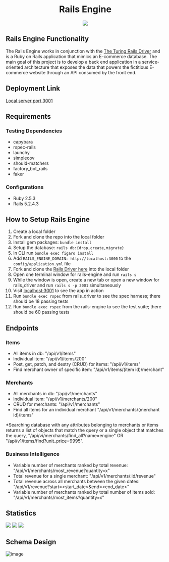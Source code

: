 # <div align="center"> Rails Engine
  
<div align="center"><img src = "https://i.pinimg.com/originals/17/3f/24/173f243d36aa684370a70e87f8b31abf.png"/></div>

## Rails Engine Functionality
The Rails Engine works in conjunction with the [The Turing Rails Driver](https://github.com/turingschool-examples/rails_driver) and is a Ruby on Rails application that mimics an E-commerce database. The main goal of this project is to develop a back end application in a service-oriented architecture that exposes the data that powers the fictitious E-commerce website through an API consumed by the front end.

## Deployment Link

[Local server port 3001](http://localhost:3001//)

## Requirements
 ### Testing Dependencies
  * capybara
  * rspec-rails
  * launchy
  * simplecov
  * should-matchers
  * factory_bot_rails
  * faker
 ### Configurations
  * Ruby 2.5.3
  * Rails 5.2.4.3

## How to Setup Rails Engine

1. Create a local folder
2. Fork and clone the repo into the local folder
3. Install gem packages: `bundle install`
4. Setup the database: `rails db:{drop,create,migrate}`
5. In CLI run `bundle exec figaro install`
6. Add `RAILS_ENGINE_DOMAIN: http://localhost:3000` to the `config/application.yml` file
7. Fork and clone the [Rails Driver here](https://github.com/turingschool-examples/rails_driver) into the local folder
8. Open one terminal window for rails-engine and run `rails s`
9. While the window is open, create a new tab or open a new window for rails_driver and run `rails s -p 3001` simultaneously 
10. Visit [localhost:3001](http://localhost:3001) to see the app in action
11. Run `bundle exec rspec` from rails_driver to see the spec harness; there should be 18 passing tests
12. Run `bundle exec rspec` from the rails-engine to see the test suite; there should be 60 passing tests

## Endpoints

### Items
* All items in db: "/api/v1/items"
* Individual item: "/api/v1/items/200"
* Post, get, patch, and destry (CRUD) for items: "/api/v1/items"
* Find merchant owner of specific item: "/api/v1/items/(item id)/merchant"

### Merchants
* All merchants in db: "/api/v1/merchants"
* Individual item: "/api/v1/merchants/200"
* CRUD for merchants: "/api/v1/merchants"
* Find all items for an individual merchant "/api/v1/merchants/(merchant id)/items"

*Searching database with any attributes belonging to merchants or items returns a list of objects that match the query or a single object that matches the query, "/api/vi/merchants/find_all?name=engine" OR "/api/v1/items/find?unit_price=9995".

### Business Intelligence
* Variable number of merchants ranked by total revenue: "/api/v1/merchants/most_revenue?quantity=x"
* Total revenue for a single merchant: "/api/v1/merchants/:id/revenue"
* Total revenue across all merchants between the given dates: "/api/v1/revenue?start=<start_date>&end=<end_date>"
* Variable number of merchants ranked by total number of items sold: "/api/v1/merchants/most_items?quantity=x"

## Statistics

   ![](https://img.shields.io/badge/Rails-5.2.4-informational?style=flat&logo=<LOGO_NAME>&logoColor=white&color=2bbc8a) ![](https://img.shields.io/badge/Code-Ruby-informational?style=flat&logo=<LOGO_NAME>&logoColor=white&color=2bbc8a)   ![](https://img.shields.io/badge/Code-SQL-informational?style=flat&logo=<LOGO_NAME>&logoColor=white&color=2bbc8a)

## Schema Design

![image](https://user-images.githubusercontent.com/67594471/102608602-59042900-40e7-11eb-80a6-355af2db7e41.png)
